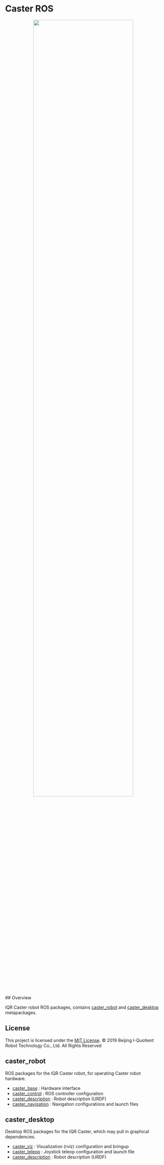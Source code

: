 # Caster ROS

<p align="center"><img src="/users/ye/Desktop/logo.png" width="80%" /></p>
## Overview

IQR Caster robot ROS packages, contains [caster_robot](caster_robot) and [caster_desktop](caster_desktop) metapackages.

## License
This project is licensed under the [MIT License](LICENSE).
© 2019 Beijing I-Quotient Robot Technology Co., Ltd. All Rights Reserved

## caster_robot
ROS packages for the IQR Caster robot, for operating Caster robot hardware. 

 - [caster_base](caster_base) : Hardware interface 
 - [caster_control](caster_control) : ROS controller configuration
 - [caster_description](caster_description) : Robot description (URDF)
 - [caster_navigation](caster_navigation) : Navigation configurations and launch files

## caster_desktop
Desktop ROS packages for the IQR Caster, which may pull in graphical dependencies.

 - [caster_viz](caster_viz) : Visualization (rviz) configuration and bringup
 - [caster_teleop](caster_teleop) : Joystick teleop configuration and launch file
 - [caster_description](caster_description) : Robot description (URDF)